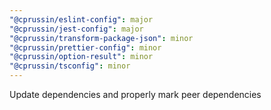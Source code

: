 ```yaml
---
"@cprussin/eslint-config": major
"@cprussin/jest-config": major
"@cprussin/transform-package-json": minor
"@cprussin/prettier-config": minor
"@cprussin/option-result": minor
"@cprussin/tsconfig": minor
---
```


Update dependencies and properly mark peer dependencies
